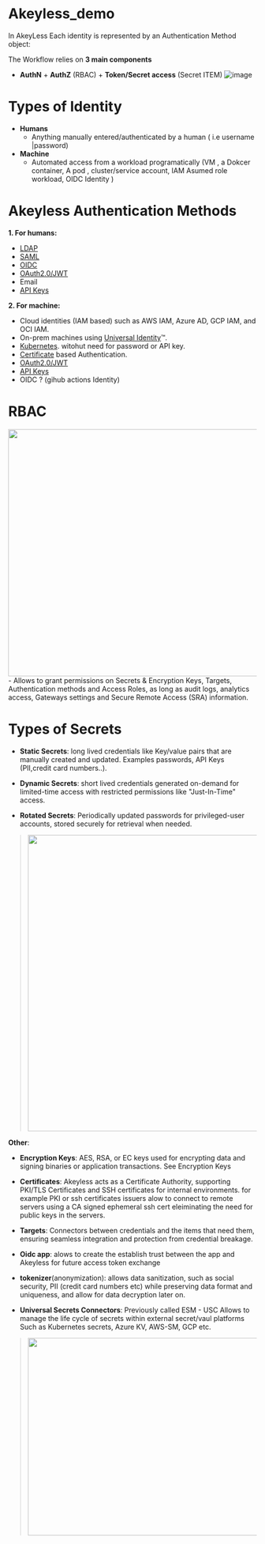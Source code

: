 # Akeyless_demo
In AkeyLess Each identity is represented by an Authentication Method object:

The Workflow relies on **3 main components** 
- **AuthN**  + **AuthZ** (RBAC) + **Token/Secret access** (Secret ITEM) 
![image](https://github.com/brokedba/Akeyless_demo/assets/29458929/adb547e9-ca0f-4a64-bd04-c28f0c48ca4c)
# Types of Identity 
- **Humans**
  - Anything manually entered/authenticated by a human ( i.e username |password)
- **Machine**
  - Automated access from a workload programatically (VM , a Dokcer container, A pod , cluster/service account, IAM Asumed role workload, OIDC Identity ) 
# Akeyless Authentication Methods

**1. For humans:**
- [LDAP](https://docs.akeyless.io/docs/ldap)
- [SAML](https://docs.akeyless.io/docs/saml)
- [OIDC](https://docs.akeyless.io/docs/openid)
- [OAuth2.0/JWT](https://docs.akeyless.io/docs/oauth20jwt)
- Email
- [API Keys](https://docs.akeyless.io/docs/api-key)

**2. For machine:**
- Cloud identities (IAM based) such as AWS IAM, Azure AD, GCP IAM, and OCI IAM.
- On-prem machines using [Universal Identity](https://docs.akeyless.io/docs/universal-identity)™.
- [Kubernetes](https://docs.akeyless.io/docs/kubernetes-auth). witohut need for password or API key.
- [Certificate](https://docs.akeyless.io/docs/certificate-based-authentication) based Authentication.
- [OAuth2.0/JWT](https://docs.akeyless.io/docs/oauth20jwt)
- [API Keys](https://docs.akeyless.io/docs/api-key)
- OIDC ? (gihub actions Identity)

# RBAC
<img src="https://files.readme.io/54c7a41-RBAC.JPG" width="600" height="500" />
- Allows to grant permissions on Secrets & Encryption Keys, Targets, Authentication methods and Access Roles, as long as audit logs, analytics access, Gateways settings and Secure Remote Access (SRA) information.

# Types of Secrets

- **Static Secrets**: long lived credentials like Key/value pairs that are manually created and updated. Examples passwords, API Keys (PII,credit card numbers..).

- **Dynamic Secrets**: short lived credentials generated on-demand for limited-time access with restricted permissions like "Just-In-Time" access.  

- **Rotated Secrets**: Periodically updated passwords for privileged-user accounts, stored securely for retrieval when needed.  
>   <img src="https://github.com/brokedba/Akeyless_demo/assets/29458929/3616e5a4-caee-481a-9678-83d6aa7032b9" width="600" height="600" />

**Other**:
- **Encryption Keys**: AES, RSA, or EC keys used for encrypting data and signing binaries or application transactions. See Encryption Keys
- **Certificates**: Akeyless acts as a Certificate Authority, supporting PKI/TLS Certificates and SSH certificates for internal environments.
   for example PKI or ssh certificates issuers alow to connect to remote servers using a CA signed ephemeral ssh cert eleiminating the need for public keys in the servers.
- **Targets**: Connectors between credentials and the items that need them, ensuring seamless integration and protection from credential breakage.
- **Oidc app**: alows to create the establish trust between the app and Akeyless for future access token exchange 
- **tokenizer**(anonymization):  allows data sanitization, such as social security, PII (credit card numbers etc) while preserving data format and uniqueness, and allow for data decryption later on.
      
- **Universal Secrets Connectors**:
 Previously called ESM - USC Allows to manage the life cycle of secrets within external secret/vaul platforms Such as Kubernetes secrets, Azure KV, AWS-SM, GCP etc.
> <img src="https://github.com/brokedba/Akeyless_demo/assets/29458929/4f5760e3-2db3-49a1-bcad-4b09cb3c228d" width="700" height="400" />

